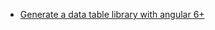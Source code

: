 * [Generate a data table library with angular 6+](http://www.dzurico.com/generate-a-data-table-library-with-angular-6/)

